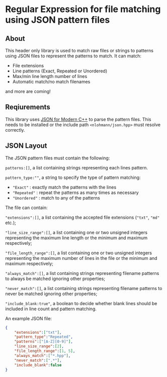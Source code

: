 # Regular Expression for file matching using JSON pattern files #

## About ##

This header only library is used to match raw files or strings to patterns using JSON files to represent the patterns to match. It can match:

* File extensions
* Line patterns (Exact, Repeated or Unordered)
* Max/min line length number of lines
* Automatic match/no match filenames

and more are coming!

## Reqiurements ##

This library uses [JSON for Modern C++](https://github.com/nlohmann/json/) to parse the pattern files. This needs to be installed or the include path ```<nlohmann/json.hpp>``` must resolve correctly.

## JSON Layout ##

The JSON pattern files must contain the following:

```patterns:[]```, a list containing strings representing each lines pattern.

```pattern_type:""```, a string to specify the type of pattern matching:

* ```"Exact"```     : exactly match the patterns with the lines
* ```"Repeated"```  : repeat the patterns as many times as necessary
* ```"Unordered"``` : match to any of the patterns

The file can contain:

```"extensions":[]```, a list containing the accepted file extensions (```"txt"```, ```"md"``` etc.);

```"line_size_range":[]```, a list containing one or two unsigned integers representing the maximum line length or the minimum and maximum respectively;

```"file_length_range":[]```, a list containing one or two unsigned integers representing the maximum number of lines in the file or the minimum and maximum respectively;

```"always_match":[]```, a list containing strings representing filename patterns to always be matched ignoring other properties;

```"never_match":[]```, a list containing strings representing filename patterns to never be matched ignoring other properties;

```"include_blank:true"```, a boolean to decide whether blank lines should be included in line count and pattern matching.

An example JSON file:

``` JSON
{
    "extensions":["txt"],
    "pattern_type":"Repeated",
    "patterns":["[A-Z][0-9]"],
    "line_size_range":[2],
    "file_length_range":[1, 5],
    "always_match":["*.hpp"],
    "never_match":[".*"],
    "include_blank":false
}
```